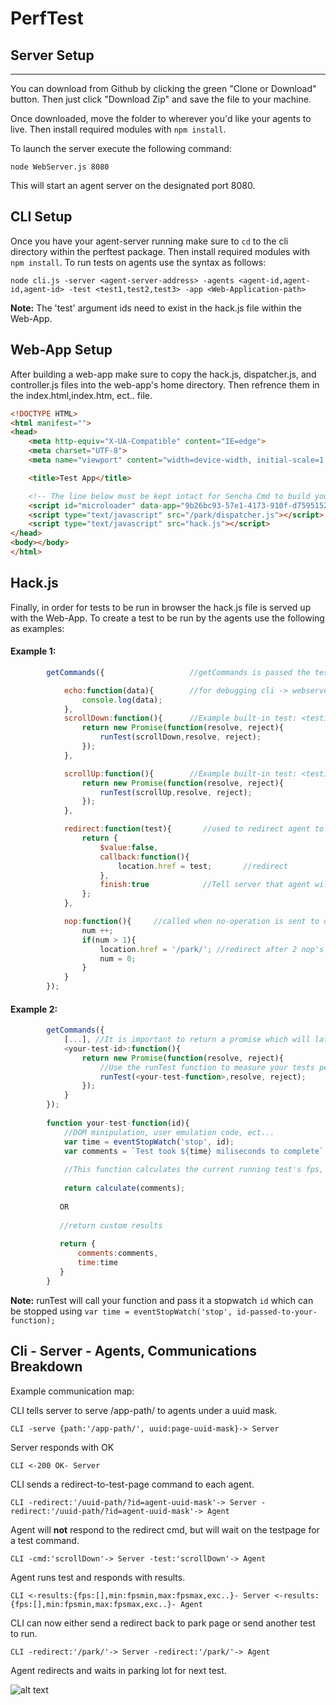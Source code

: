 # PerfTest

## Server Setup

__________________________________________________

You can download from Github by clicking the green "Clone or Download" button. Then
just click "Download Zip" and save the file to your machine.

Once downloaded, move the folder to wherever you'd like your agents to live.
Then install required modules with `npm install`.

To launch the server execute the following command:

    node WebServer.js 8080
    
This will start an agent server on the designated port 8080.

## CLI Setup

Once you have your agent-server running make sure to `cd` to the cli directory within the perftest package.
Then install required modules with `npm install`.
To run tests on agents use the syntax as follows:

    node cli.js -server <agent-server-address> -agents <agent-id,agent-id,agent-id> -test <test1,test2,test3> -app <Web-Application-path>

**Note:** The 'test' argument ids need to exist in the hack.js file within the Web-App.

## Web-App Setup
After building a web-app make sure to copy the hack.js, dispatcher.js, and controller.js files into the web-app's home directory.
Then refrence them in the index.html,index.htm, ect.. file.
```html
<!DOCTYPE HTML>
<html manifest="">
<head>
    <meta http-equiv="X-UA-Compatible" content="IE=edge">
    <meta charset="UTF-8">
    <meta name="viewport" content="width=device-width, initial-scale=1, maximum-scale=10, user-scalable=yes">

    <title>Test App</title>

    <!-- The line below must be kept intact for Sencha Cmd to build your application -->
    <script id="microloader" data-app="9b26bc93-57e1-4173-910f-d75951525cfc" type="text/javascript" src="bootstrap.js"></script>
    <script type="text/javascript" src="/park/dispatcher.js"></script>  //refrence dispatcher.js
    <script type="text/javascript" src="hack.js"></script>              //refrence hack.js
</head>
<body></body>
</html>
```



## Hack.js 

Finally, in order for tests to be run in browser the hack.js file is served up with the Web-App.
To create a test to be run by the agents use the following as examples:
#### Example 1:
```javascript
        getCommands({                   //getCommands is passed the tests to-be-run as an object to be called in dispatcher.js

            echo:function(data){        //for debugging cli -> webserver -> agent communications
                console.log(data);
            },
            scrollDown:function(){      //Example built-in test: <testid>:function(){...} 
                return new Promise(function(resolve, reject){
                    runTest(scrollDown,resolve, reject);
                });
            },

            scrollUp:function(){        //Example built-in test: <testid>:function(){...} 
                return new Promise(function(resolve, reject){
                    runTest(scrollUp,resolve, reject);
                });
            },

            redirect:function(test){       //used to redirect agent to parking lot or other test pages ##DO NOT REMOVE##
                return {
                    $value:false,
                    callback:function(){
                        location.href = test;       //redirect
                    },
                    finish:true            //Tell server that agent will not be responding
                };
            },

            nop:function(){     //called when no-operation is sent to dispatcher.js ##DO NOT REMOVE##
                num ++;
                if(num > 1){
                    location.href = '/park/'; //redirect after 2 nop's
                    num = 0;
                }
            }
        });
```
#### Example 2: 
```javascript
        getCommands({
            [...], //It is important to return a promise which will later receive your tests results.
            <your-test-id>:function(){ 
                return new Promise(function(resolve, reject){
                    //Use the runTest function to measure your tests performance
                    runTest(<your-test-function>,resolve, reject); 
                });
            }
        });
        
        function your-test-function(id){
            //DOM minipulation, user emulation code, ect...
            var time = eventStopWatch('stop', id);
            var comments = `Test took ${time} miliseconds to complete`
            
            //This function calculates the current running test's fps, loadtime, and any test comments, then the data is returned back to your function.
            
            return calculate(comments);
            
           OR
           
           //return custom results
           
           return {
               comments:comments,
               time:time 
           }
        }
```
        
**Note:** runTest will call your function and pass it a stopwatch `id` which can be stopped using `var time = eventStopWatch('stop', id-passed-to-your-function);`

## Cli - Server - Agents, Communications Breakdown

Example communication map:

CLI tells server to serve /app-path/ to agents under a uuid mask.

`CLI -serve {path:'/app-path/', uuid:page-uuid-mask}-> Server`

Server responds with OK

`CLI <-200 OK- Server`

CLI sends a redirect-to-test-page command to each agent.

`CLI -redirect:'/uuid-path/?id=agent-uuid-mask'-> Server -redirect:'/uuid-path/?id=agent-uuid-mask'-> Agent`

Agent will **not** respond to the redirect cmd, but will wait on the testpage for a test command.

`CLI -cmd:'scrollDown'-> Server -test:'scrollDown'-> Agent`

Agent runs test and responds with results.

`CLI <-results:{fps:[],min:fpsmin,max:fpsmax,exc..}- Server <-results:{fps:[],min:fpsmin,max:fpsmax,exc..}- Agent`

CLI can now either send a redirect back to park page or send another test to run.

`CLI -redirect:'/park/'-> Server -redirect:'/park/'-> Agent`

Agent redirects and waits in parking lot for next test.



![alt text][logo]

[logo]: http://www.gmkfreelogos.com/logos/S/img/Sencha.gif "Sencha"
